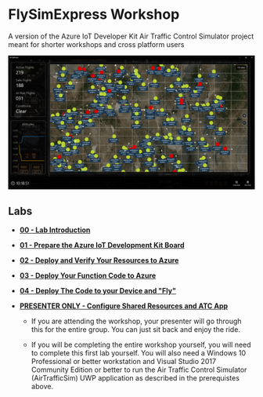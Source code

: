 # FlySimExpress Workshop

A version of the Azure IoT Developer Kit Air Traffic Control Simulator project meant for shorter workshops and cross platform users

![ATC App](Labs/images/atc-app.png)

## Labs

- **[00 - Lab Introduction](./Labs/flysimexpress-00.md)**

- **[01 - Prepare the Azure IoT Development Kit Board](./Labs/flysimexpress-01.md)**

- **[02 - Deploy and Verify Your Resources to Azure](./Labs/flysimexpress-02.md)**

- **[03 - Deploy Your Function Code to Azure](./Labs/flysimexpress-03.md)**

- **[04 - Deploy The Code to your Device and "Fly"](./Labs/flysimexpress-04.md)**

- **[PRESENTER ONLY - Configure Shared Resources and ATC App](./Labs/flysimexpress-presenter.md)**

  - If you are attending the workshop, your presenter will go through this for the entire group.  You can just sit back and enjoy the ride.

  - If you will be completing the entire workshop yourself, you will need to complete this first lab yourself. You will also need a Windows 10 Professional or better workstation and Visual Studio 2017 Community Edition or better to run the Air Traffic Control Simulator (AirTrafficSim) UWP application as described in the prerequistes above.


